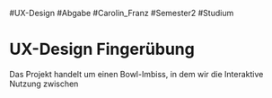 #UX-Design #Abgabe #Carolin_Franz #Semester2 #Studium 


# UX-Design Fingerübung

Das Projekt handelt um einen Bowl-Imbiss, in dem wir die Interaktive Nutzung zwischen 